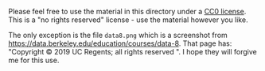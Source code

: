 Please feel free to use the material in this directory under a [CC0 license](https://creativecommons.org/share-your-work/public-domain/cc0/).  This is a "no rights reserved" license - use the material however you like.

The only exception is the file `data8.png` which is a screenshot from
<https://data.berkeley.edu/education/courses/data-8>. That page has: "Copyright
© 2019 UC Regents; all rights reserved ".  I hope they will forgive me for this
use.
